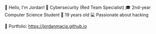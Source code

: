 👋 Hello, I'm Jordan!
👀 Cybersecurity (Red Team Specialist)
🎓 2nd-year Computer Science Student
🎉 19 years old
💻 Passionate about hacking


🎨 Portfolio: https://jordanmacia.github.io
